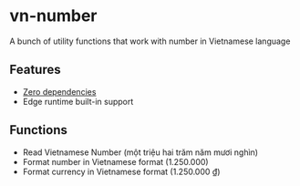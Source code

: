 # vn-number

A bunch of utility functions that work with number in Vietnamese language

## Features

- [Zero dependencies](https://jsr.io/@hckhanh/vn-number/dependents)
- Edge runtime built-in support

## Functions

- Read Vietnamese Number (một triệu hai trăm năm mươi nghìn)
- Format number in Vietnamese format (1.250.000)
- Format currency in Vietnamese format (1.250.000 ₫)
